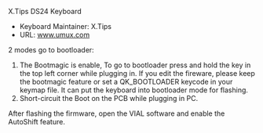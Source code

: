 X.Tips DS24 Keyboard

* Keyboard Maintainer: X.Tips
* URL: www.umux.com

2 modes go to bootloader:
1. The Bootmagic is enable, To go to bootloader press and hold the key in the top left corner while plugging in. If you edit the fireware, please keep the bootmagic feature or set a QK_BOOTLOADER keycode in your keymap file. It can put the keyboard into bootloader mode for flashing.
2. Short-circuit the Boot on the PCB while plugging in PC.


After flashing the firmware, open the VIAL software and enable the AutoShift feature.
